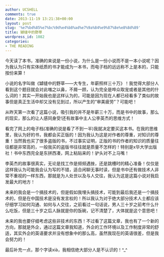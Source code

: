 ```yaml
---
author: UCSHELL
comments: true
date: 2013-11-19 13:21:38+00:00
layout: post
slug: '%e7%bd%85%e7%bc%9d%e4%b8%ad%e7%9a%84%e9%87%8e%e8%8d%89'
title: 罅缝中的野草
wordpress_id: 1082
categories:
- THE READING
---
```


今天读了本书，准确的来说是一份小说，为什么是一份小说而不是一本小说呢？因为我认为只有实体纸质的书才能成为一本书，而电子档的远远称不上是本的，只能按份来算！

小说的名字叫做《罅缝中的野草——大专生，年薪照样三十万》！我觉得大部分人看到这个题目就会对此嗤之以鼻，不屑一顾，认为完全是哗众取宠或者是其他的什么词的！其实一开始我也是这样认为的，可能是因为现在人都已经看多了类似的故事但是真正生活中却又没有见到过，所以产生的“审美疲劳”？可能吧！

从昨天第一次看了这篇小说，吸引我的并不是年薪三十万，而是书中的故事，那么的现实，那么的让人感同身受!还有故事中主人公李英杰的思维方式！

看完了网上的电子档(准确的说是看了不到一半)我就决定要买这本书。在我的思维里，我认为好的书，我都会买正版的！因为我认为这是对作者的尊重，对知识的尊重！当然我也买了很多盗版的书，不过事实证明，正版的书的作者的知识的质量往往都是非常高的，一般我买的盗版书往往就是质量不怎样的！特别是x华大学出版社！书中东西完全是东拼西凑，网上粘贴来的！驴头对不上马嘴！

李英杰的故事很真实，无论是找工作是频频遇挫，还是跳槽时的精心准备！仅仅是这样我认为可能我会认为写的不错，适合闲聊无事时读，但是书中还有做技术人非常不重视的一样东西，那就是为人处世以及与人交往，我认为这是这篇小说对我启发最大的地方！

未来的我会是一个搞技术的，但是假如我埋头搞技术，可能到最后我还是一个搞技术的，但是在中国技术是没有发言权的！所以我认为对于绝大部分技术人士都应该仔细学习如何沟通、如何与人交往，之前看过一句话说，男人三十岁之前考什么什么吃饭，但是三十岁之后人脉就是你的饭碗，记不清楚了，大体就是这个意思吧！

未来的我也要仔细考虑这些非技术的东西！不过看了这篇文章，我也有了一个新的方向，那就是外企，通过这篇文章我知道，外企的工作环境以及工作制度非常的舒适，其实外企的英语要求并没有想象中的那么高，虽然我现在的英语很差，但是我会努力的！

最后补充一点，那个字读xià，我相信绝大部分人是不认识的！^_^




